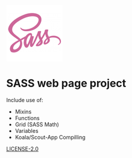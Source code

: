 ![SASS Project](<img/sassLogo.png> "Logo")

# SASS web page project


Include use of:
* Mixins
* Functions 
* Grid (SASS Math)
* Variables
* Koala/Scout-App Compilling


 [LICENSE-2.0](
http://www.apache.org/licenses/LICENSE-2.0) 
